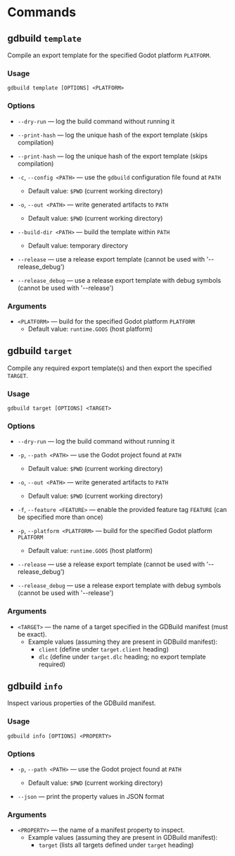 # Commands

## **gdbuild `template`**

Compile an export template for the specified Godot platform `PLATFORM`.

### Usage

`gdbuild template [OPTIONS] <PLATFORM>`

### Options

- `--dry-run` — log the build command without running it
- `--print-hash` — log the unique hash of the export template (skips compilation)
- `--print-hash` — log the unique hash of the export template (skips compilation)

- `-c`, `--config <PATH>` — use the `gdbuild` configuration file found at `PATH`
  - Default value: `$PWD` (current working directory)
- `-o`, `--out <PATH>` — write generated artifacts to `PATH`
  - Default value: `$PWD` (current working directory)
- `--build-dir <PATH>` — build the template within `PATH`
  - Default value: temporary directory

- `--release` — use a release export template (cannot be used with '--release_debug')
- `--release_debug` — use a release export template with debug symbols (cannot be used with '--release')

### Arguments

- `<PLATFORM>` — build for the specified Godot platform `PLATFORM`
  - Default value: `runtime.GOOS` (host platform)

## **gdbuild `target`**

Compile any required export template(s) and then export the specified `TARGET`.

### Usage

`gdbuild target [OPTIONS] <TARGET>`

### Options

- `--dry-run` — log the build command without running it

- `-p`, `--path <PATH>` — use the Godot project found at `PATH`
  - Default value: `$PWD` (current working directory)
- `-o`, `--out <PATH>` — write generated artifacts to `PATH`
  - Default value: `$PWD` (current working directory)

- `-f`, `--feature <FEATURE>` — enable the provided feature tag `FEATURE` (can be specified more than once)
- `-p`, `--platform <PLATFORM>` — build for the specified Godot platform `PLATFORM`
  - Default value: `runtime.GOOS` (host platform)
- `--release` — use a release export template (cannot be used with '--release_debug')
- `--release_debug` — use a release export template with debug symbols (cannot be used with '--release')

### Arguments

- `<TARGET>` — the name of a target specified in the GDBuild manifest (must be exact).
  - Example values (assuming they are present in GDBuild manifest):
    - `client` (define under `target.client` heading)
    - `dlc` (define under `target.dlc` heading; no export template required)

## **gdbuild `info`**

Inspect various properties of the GDBuild manifest.

### Usage

`gdbuild info [OPTIONS] <PROPERTY>`

### Options

- `-p`, `--path <PATH>` — use the Godot project found at `PATH`
  - Default value: `$PWD` (current working directory)

- `--json` — print the property values in JSON format

### Arguments

- `<PROPERTY>` — the name of a manifest property to inspect.
  - Example values (assuming they are present in GDBuild manifest):
    - `target` (lists all targets defined under `target` heading)
